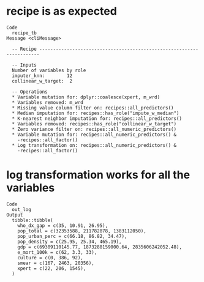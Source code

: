 # recipe is as expected

    Code
      recipe_tb
    Message <cliMessage>
      
      -- Recipe ----------------------------------------------------------------------
      
      -- Inputs 
      Number of variables by role
      imputer_knn:        12
      collinear_w_target:  2
      
      -- Operations 
      * Variable mutation for: dplyr::coalesce(xpert, m_wrd)
      * Variables removed: m_wrd
      * Missing value column filter on: recipes::all_predictors()
      * Median imputation for: recipes::has_role("impute_w_median")
      * K-nearest neighbor imputation for: recipes::all_predictors()
      * Variables removed: recipes::has_role("collinear_w_target")
      * Zero variance filter on: recipes::all_numeric_predictors()
      * Variable mutation for: recipes::all_numeric_predictors() &
        -recipes::all_factor()
      * Log transformation on: recipes::all_numeric_predictors() &
        -recipes::all_factor()

# log transformation works for all the variables

    Code
      out_log
    Output
      tibble::tibble(
        who_dx_gap = c(35, 10.91, 26.95),
        pop_total = c(32353588, 211782878, 1383112050),
        pop_urban_perc = c(66.18, 86.82, 34.47),
        pop_density = c(25.95, 25.34, 465.19),
        gdp = c(69309110145.77, 1873288159000.64, 2835606242052.48),
        e_mort_100k = c(62, 3.3, 33),
        culture = c(0, 386, 92),
        smear = c(167, 2463, 20356),
        xpert = c(22, 206, 1545),
      )

